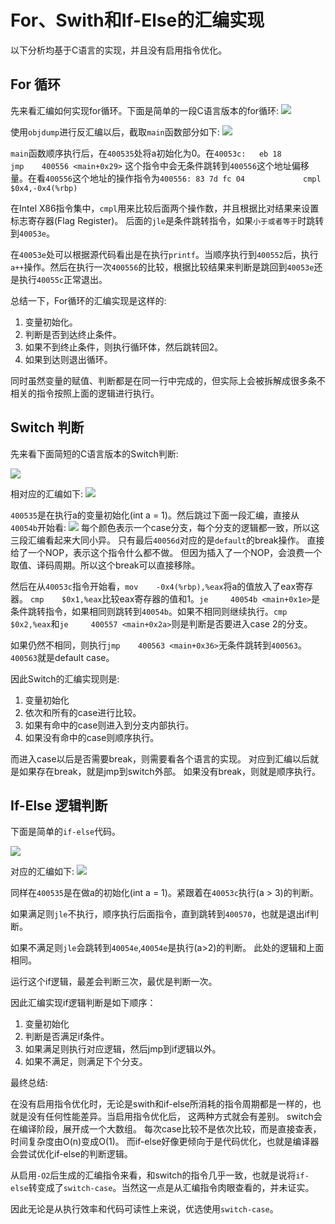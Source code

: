 # For、Swith和If-Else的汇编实现

以下分析均基于C语言的实现，并且没有启用指令优化。

## For 循环
先来看汇编如何实现for循环。下面是简单的一段C语言版本的for循环:
![](../pic/doc/zucheng/c-for-loop.svg)

使用`objdump`进行反汇编以后，截取`main`函数部分如下:
![](../pic/doc/zucheng/c-for-loop.png)

`main`函数顺序执行后，在`400535`处将a初始化为0。在`40053c:	eb 18                	jmp    400556 <main+0x29>` 这个指令中会无条件跳转到`400556`这个地址偏移量。在看`400556`这个地址的操作指令为`400556:	83 7d fc 04          	cmpl   $0x4,-0x4(%rbp)`

在Intel X86指令集中，`cmpl`用来比较后面两个操作数，并且根据比对结果来设置标志寄存器(Flag Register)。 后面的`jle`是条件跳转指令，如果`小于或者等于`时跳转到`40053e`。

在`40053e`处可以根据源代码看出是在执行`printf`。当顺序执行到`400552`后，执行`a++`操作。然后在执行一次`400556`的比较，根据比较结果来判断是跳回到`40053e`还是执行`40055c`正常退出。

总结一下，For循环的汇编实现是这样的:

1. 变量初始化。
2. 判断是否到达终止条件。
3. 如果不到终止条件，则执行循环体，然后跳转回2。
4. 如果到达则退出循环。

同时虽然变量的赋值、判断都是在同一行中完成的，但实际上会被拆解成很多条不相关的指令按照上面的逻辑进行执行。

## Switch 判断

先来看下面简短的C语言版本的Switch判断:

![](../pic/doc/zucheng/c-switch.svg)

相对应的汇编如下:
![](../pic/doc/zucheng/c-switch.png)

`400535`是在执行a的变量初始化(int a = 1)。然后跳过下面一段汇编，直接从`40054b`开始看:
![](../pic/doc/zucheng/c-switch-01.png)
每个颜色表示一个case分支，每个分支的逻辑都一致，所以这三段汇编看起来大同小异。 只有最后`40056d`对应的是`default`的break操作。 直接给了一个NOP，表示这个指令什么都不做。 但因为插入了一个NOP，会浪费一个取值、译码周期。所以这个break可以直接移除。


然后在从`40053c`指令开始看，`mov    -0x4(%rbp),%eax`将a的值放入了eax寄存器。 `cmp    $0x1,%eax`比较eax寄存器的值和1。`je     40054b <main+0x1e>`是条件跳转指令，如果相同则跳转到`40054b`。如果不相同则继续执行。`cmp    $0x2,%eax`和`je     400557 <main+0x2a>`则是判断是否要进入case 2的分支。

如果仍然不相同，则执行`jmp    400563 <main+0x36>`无条件跳转到`400563`。`400563`就是default case。

因此Switch的汇编实现则是:

1. 变量初始化
2. 依次和所有的case进行比较。
3. 如果有命中的case则进入到分支内部执行。
4. 如果没有命中的case则顺序执行。

而进入case以后是否需要break，则需要看各个语言的实现。 对应到汇编以后就是如果存在break，就是jmp到switch外部。 如果没有break，则就是顺序执行。


## If-Else 逻辑判断

下面是简单的`if-else`代码。

![](../pic/doc/zucheng/c-if.svg)

对应的汇编如下:
![](../pic/doc/zucheng/c-if.png)

同样在`400535`是在做a的初始化(int a = 1)。紧跟着在`40053c`执行(a > 3)的判断。

如果满足则`jle`不执行，顺序执行后面指令，直到跳转到`400570`，也就是退出if判断。

如果不满足则`jle`会跳转到`40054e`,`40054e`是执行(a>2)的判断。 此处的逻辑和上面相同。

运行这个if逻辑，最差会判断三次，最优是判断一次。

因此汇编实现if逻辑判断是如下顺序：

1. 变量初始化
2. 判断是否满足if条件。
3. 如果满足则执行对应逻辑，然后jmp到if逻辑以外。
4. 如果不满足，则满足下个分支。


最终总结:

在没有启用指令优化时，无论是swith和if-else所消耗的指令周期都是一样的，也就是没有任何性能差异。当启用指令优化后， 这两种方式就会有差别。 switch会在编译阶段，展开成一个大数组。 每次case比较不是依次比较，而是直接查表，时间复杂度由O(n)变成O(1)。  而if-else好像更倾向于是代码优化，也就是编译器会尝试优化if-else的判断逻辑。

从启用`-O2`后生成的汇编指令来看，和switch的指令几乎一致，也就是说将`if-else`转变成了`switch-case`。当然这一点是从汇编指令肉眼查看的，并未证实。

因此无论是从执行效率和代码可读性上来说，优选使用`switch-case`。